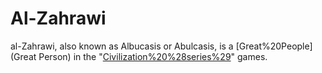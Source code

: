 # Al-Zahrawi

al-Zahrawi, also known as Albucasis or Abulcasis, is a [Great%20People](Great Person) in the "[Civilization%20%28series%29](Civilization)" games.